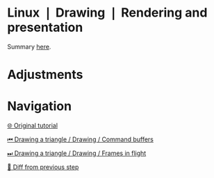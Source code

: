 # Linux ❘ Drawing ❘ Rendering and presentation

Summary [here](https://github.com/Pacheco95/khronos-vulkan-tutorial-cpp/tree/linux-summary).

# Adjustments

# Navigation

[🌐 Original tutorial](
https://docs.vulkan.org/tutorial/latest/03_Drawing_a_triangle/03_Drawing/01_Command_buffers.html)

[⏮ Drawing a triangle / Drawing / Command buffers](
https://github.com/Pacheco95/khronos-vulkan-tutorial-cpp/tree/linux/02-drawing-triangle/04-drawing/02-command-buffers)

[⏭ Drawing a triangle / Drawing / Frames in flight](
https://github.com/Pacheco95/khronos-vulkan-tutorial-cpp/tree/linux/02-drawing-triangle/04-drawing/04-frames-in-flight)

[🔄 Diff from previous step](
https://github.com/Pacheco95/khronos-vulkan-tutorial-cpp/compare/linux/02-drawing-triangle/04-drawing/02-command-buffers...linux/02-drawing-triangle/04-drawing/03-rendering-and-presentation)
